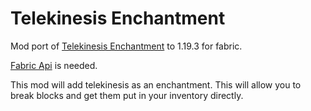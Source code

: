 # Telekinesis Enchantment

Mod port of [Telekinesis Enchantment](https://www.curseforge.com/minecraft/mc-mods/telekinesis-enchantment) to 1.19.3 for fabric.

[Fabric Api](https://www.curseforge.com/minecraft/mc-mods/fabric-api) is needed.

This mod will add telekinesis as an enchantment. This will allow you to break blocks and get them put in your inventory directly.